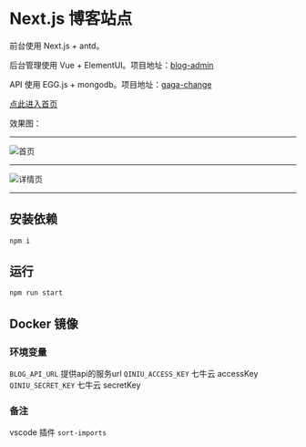 # Next.js 博客站点

前台使用 Next.js + antd。

后台管理使用 Vue + ElementUI。项目地址：[blog-admin](https://github.com/gaga-change/blog-admin)

API 使用 EGG.js + mongodb。项目地址：[gaga-change](https://github.com/gaga-change/gaga-change)

[点此进入首页](https://www.yanjd.top)

效果图：

* * *
![首页](https://cdn.yanjd.top/blog/github/img/blog-home.png?imageView2/0/format/jpg/q/80|imageslim)

* * *
![详情页](https://cdn.yanjd.top/blog/github/img/blog-detail.png?imageView2/0/format/jpg/q/80|imageslim)

* * *

## 安装依赖

```bash
npm i
```

## 运行

```bash
npm run start
```

## Docker 镜像

### 环境变量

`BLOG_API_URL` 提供api的服务url
`QINIU_ACCESS_KEY` 七牛云 accessKey
`QINIU_SECRET_KEY` 七牛云 secretKey


### 备注

vscode 插件 `sort-imports`
